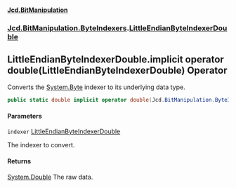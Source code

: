 #### [Jcd.BitManipulation](index.md 'index')
### [Jcd.BitManipulation.ByteIndexers](Jcd.BitManipulation.ByteIndexers.md 'Jcd.BitManipulation.ByteIndexers').[LittleEndianByteIndexerDouble](Jcd.BitManipulation.ByteIndexers.LittleEndianByteIndexerDouble.md 'Jcd.BitManipulation.ByteIndexers.LittleEndianByteIndexerDouble')

## LittleEndianByteIndexerDouble.implicit operator double(LittleEndianByteIndexerDouble) Operator

Converts the [System.Byte](https://docs.microsoft.com/en-us/dotnet/api/System.Byte 'System.Byte') indexer to its underlying data type.

```csharp
public static double implicit operator double(Jcd.BitManipulation.ByteIndexers.LittleEndianByteIndexerDouble indexer);
```
#### Parameters

<a name='Jcd.BitManipulation.ByteIndexers.LittleEndianByteIndexerDouble.op_Implicitdouble(Jcd.BitManipulation.ByteIndexers.LittleEndianByteIndexerDouble).indexer'></a>

`indexer` [LittleEndianByteIndexerDouble](Jcd.BitManipulation.ByteIndexers.LittleEndianByteIndexerDouble.md 'Jcd.BitManipulation.ByteIndexers.LittleEndianByteIndexerDouble')

The indexer to convert.

#### Returns
[System.Double](https://docs.microsoft.com/en-us/dotnet/api/System.Double 'System.Double')
The raw data.